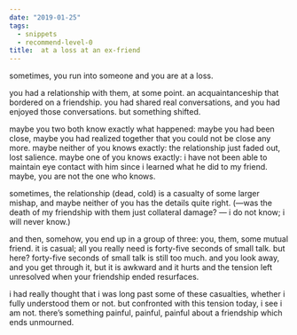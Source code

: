 ```yaml
---
date: "2019-01-25"
tags: 
  - snippets
  - recommend-level-0
title:  at a loss at an ex-friend
---
```

<!-- # january 25: at a loss at an ex-friend -->

sometimes, you run into someone and you are at a loss.

you had a relationship with them, at some point. an acquaintanceship that bordered on a friendship. you had shared real conversations, and you had enjoyed those conversations. but something shifted.

maybe you two both know exactly what happened: maybe you had been close, maybe you had realized together that you could not be close any more. maybe neither of you knows exactly: the relationship just faded out, lost salience. maybe one of you knows exactly: i have not been able to maintain eye contact with him since i learned what he did to my friend. maybe, you are not the one who knows.

sometimes, the relationship (dead, cold) is a casualty of some larger mishap, and maybe neither of you has the details quite right. (—was the death of my friendship with them just collateral damage? — i do not know; i will never know.)

and then, somehow, you end up in a group of three: you, them, some mutual friend. it is casual; all you really need is forty-five seconds of small talk. but here? forty-five seconds of small talk is still too much. and you look away, and you get through it, but it is awkward and it hurts and the tension left unresolved when your friendship ended resurfaces.

i had really thought that i was long past some of these casualties, whether i fully understood them or not. but confronted with this tension today, i see i am not. there’s something painful, painful, painful about a friendship which ends unmourned.
